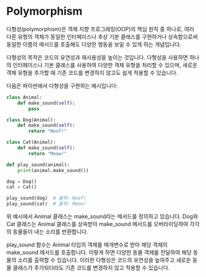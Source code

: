 # Polymorphism

다형성(polymorphism)은 객체 지향 프로그래밍(OOP)의 핵심 원칙 중 하나로, 여러 다른 유형의 객체가 동일한 인터페이스나 추상 기본 클래스를 구현하거나 상속함으로써 동일한 이름의 메서드를 호출해도 다양한 행동을 보일 수 있게 하는 개념입니다.

다형성의 목적은 코드의 유연성과 재사용성을 높이는 것입니다. 다형성을 사용하면 하나의 인터페이스나 기본 클래스를 사용하여 다양한 객체 유형을 처리할 수 있으며, 새로운 객체 유형을 추가할 때 기존 코드를 변경하지 않고도 쉽게 적용할 수 있습니다.

다음은 파이썬에서 다형성을 구현하는 예시입니다:

```python
class Animal:
    def make_sound(self):
        pass

class Dog(Animal):
    def make_sound(self):
        return "Woof!"

class Cat(Animal):
    def make_sound(self):
        return "Meow!"

def play_sound(animal):
    print(animal.make_sound())

dog = Dog()
cat = Cat()

play_sound(dog)  # 출력: Woof!
play_sound(cat)  # 출력: Meow!
```
위 예시에서 Animal 클래스는 make_sound라는 메서드를 정의하고 있습니다. Dog와 Cat 클래스는 Animal 클래스를 상속받아 make_sound 메서드를 오버라이딩하여 각각의 동물들이 내는 소리를 반환합니다.

play_sound 함수는 Animal 타입의 객체를 매개변수로 받아 해당 객체의 make_sound 메서드를 호출합니다. 이렇게 하면 다양한 동물 객체를 전달하여 해당 동물의 소리를 출력할 수 있습니다. 이러한 다형성은 코드의 유연성을 높여주고 새로운 동물 클래스가 추가되더라도 기존 코드를 변경하지 않고 적용할 수 있습니다.
